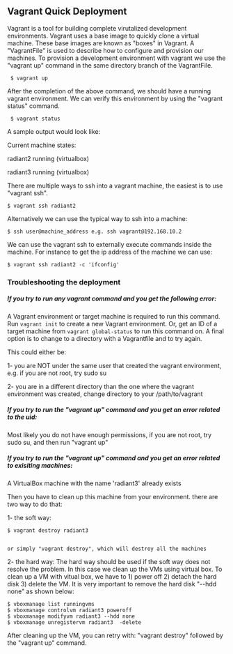 ## Vagrant Quick Deployment

Vagrant is a tool for building complete virutalized development environments. 
Vagrant uses a base image to quickly clone a virtual machine. These base images are known as "boxes" in Vagrant. 
A "VagrantFile" is used to describe how to configure and provision our machines.
To provision a development environment with vagrant we use the "vagrant up" command in the same directory branch of the VagrantFile.


     $ vagrant up


After the completion of the above command, we should have a running vagrant environment. We can verify this environment by using the "vagrant status" command.


     $ vagrant status


A sample output would look like:

   Current machine states:

   radiant2                  running (virtualbox)
   
   radiant3                  running (virtualbox)

There are multiple ways to ssh into a vagrant machine, the easiest is to use "vagrant ssh".


    $ vagrant ssh radiant2


Alternatively we can use the typical way to ssh into a machine:


    $ ssh user@machine_address e.g. ssh vagrant@192.168.10.2


We can use the vagrant ssh to externally execute commands inside the machine. For instance to get the ip address of the machine we can use:


    $ vagrant ssh radiant2 -c 'ifconfig'


### Troubleshooting the deployment

##### If you try to run any vagrant command and you get the following error:

A Vagrant environment or target machine is required to run this
command. Run `vagrant init` to create a new Vagrant environment. Or,
get an ID of a target machine from `vagrant global-status` to run
this command on. A final option is to change to a directory with a
Vagrantfile and to try again.

This could either be:

1-  you are NOT under the same user that created the vagrant environment, e.g. if you are not root, try sudo su

2-  you are in a different directory than the one where the vagrant environment was created, change directory to your /path/to/vagrant

##### If you try to run the "vagrant up" command and you get an error related to the uid:

Most likely you do not have enough permissions, if you are not root, try sudo su, and then run "vagrant up"

##### If you try to run the "vagrant up" command and you get an error related to exisiting machines:

A VirtualBox machine with the name 'radiant3' already exists

Then you have to clean up this machine from your environment. there are two way to do that:

1- the soft way:


    $ vagrant destroy radiant3
    
    
    or simply "vagrant destroy", which will destroy all the machines
    
    
2- the hard  way:
    The hard way should be used if the soft way does not resolve the problem. In this case we clean up the VMs using virtual box.
    To clean up a VM with vitual box, we have to 1) power off 2) detach the hard disk 3) delete the VM. It is very important to remove the hard disk "--hdd none" as shown below:
    
    
    
    $ vboxmanage list runningvms
    $ vboxmanage controlvm radiant3 poweroff
    $ vboxmanage modifyvm radiant3 --hdd none
    $ vboxmanage unregistervm radiant3  -delete



After cleaning up the VM, you can retry with: "vagrant destroy" followed by the "vagrant up" command.
